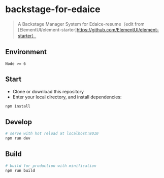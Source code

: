 # backstage-for-edaice

> A Backstage Manager System for Edaice-resume（edit from [ElementUI/element-starter]https://github.com/ElementUI/element-starter）

## Environment

`Node >= 6`

## Start

 - Clone or download this repository
 - Enter your local directory, and install dependencies:

``` bash
npm install
```

## Develop

``` bash
# serve with hot reload at localhost:8010
npm run dev
```

## Build

``` bash
# build for production with minification
npm run build
```
